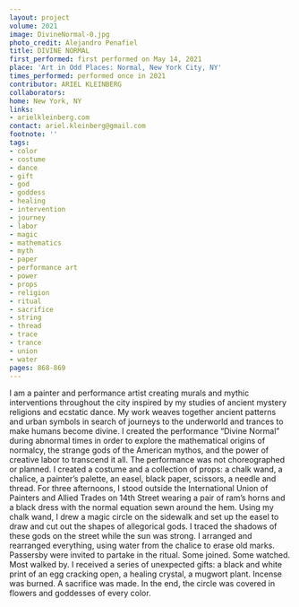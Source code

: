 ```yaml
---
layout: project
volume: 2021
image: DivineNormal-0.jpg
photo_credit: Alejandro Penafiel
title: DIVINE NORMAL
first_performed: first performed on May 14, 2021
place: 'Art in Odd Places: Normal, New York City, NY'
times_performed: performed once in 2021
contributor: ARIEL KLEINBERG
collaborators:
home: New York, NY
links:
- arielkleinberg.com
contact: ariel.kleinberg@gmail.com
footnote: ''
tags:
- color
- costume
- dance
- gift
- god
- goddess
- healing
- intervention
- journey
- labor
- magic
- mathematics
- myth
- paper
- performance art
- power
- props
- religion
- ritual
- sacrifice
- string
- thread
- trace
- trance
- union
- water
pages: 868-869
---
```


I am a painter and performance artist creating murals and mythic interventions throughout the city inspired by my studies of ancient mystery religions and ecstatic dance. My work weaves together ancient patterns and urban symbols in search of journeys to the underworld and trances to make humans become divine. I created the performance “Divine Normal” during abnormal times in order to explore the mathematical origins of normalcy, the strange gods of the American mythos, and the power of creative labor to transcend it all. The performance was not choreographed or planned. I created a costume and a collection of props: a chalk wand, a chalice, a painter’s palette, an easel, black paper, scissors, a needle and thread. For three afternoons, I stood outside the International Union of Painters and Allied Trades on 14th Street wearing a pair of ram’s horns and a black dress with the normal equation sewn around the hem. Using my chalk wand, I drew a magic circle on the sidewalk and set up the easel to draw and cut out the shapes of allegorical gods. I traced the shadows of these gods on the street while the sun was strong. I arranged and rearranged everything, using water from the chalice to erase old marks. Passersby were invited to partake in the ritual. Some joined. Some watched. Most walked by. I received a series of unexpected gifts: a black and white print of an egg cracking open, a healing crystal, a mugwort plant. Incense was burned. A sacrifice was made. In the end, the circle was covered in flowers and goddesses of every color.